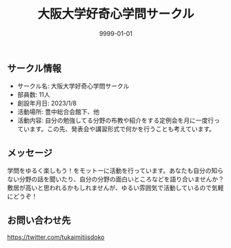 ﻿---
title: '大阪大学好奇心学問サークル'
excerpt: ''
date: '9999-01-01'
iconImage: '/assets/default/icon.png'
coverImage: '/assets/default/cover.jpg'
ogImage:
  url: '/assets/default/cover.jpg'
tags:
  - 'サークル'
---

## サークル情報
- サークル名: 大阪大学好奇心学問サークル
- 部員数: 11人
- 創設年月日: 2023/1/8
- 活動場所: 豊中総合会館下、他
- 活動内容: 自分の勉強してる分野の布教や紹介をする定例会を月に一度行っています。この先、発表会や講習形式で何かを行うことも考えています。

## メッセージ
学問をゆるく楽しもう！をモットーに活動を行っています。あなたも自分の知らない分野の話を聞いたり、自分の分野の面白いところなどを語り合いませんか？敷居が高いと思われるかもしれませんが、ゆるい雰囲気で活動しているので気軽にどうぞ！

## お問い合わせ先
https://twitter.com/tukaimitiisdoko

